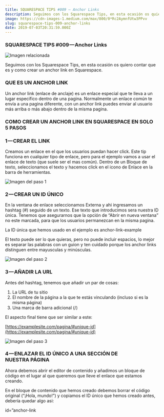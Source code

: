 ```yaml
---
title: SQUARESPACE TIPS #009 — Anchor Links
description: Seguimos con los Squarespace Tips, en esta ocasión os quiero contar que es y como crear un anchor link en Squarespace.
image: https://cdn-images-1.medium.com/max/800/0*Rc2AymnfUtw3PPvv
slug: squarespace-tips-009-anchor-links
date: 2019-07-03T20:31:59.000Z
---
```


### SQUARESPACE TIPS #009 — Anchor Links

![Imagen relacionada](https://cdn-images-1.medium.com/max/800/0*Rc2AymnfUtw3PPvv)

Seguimos con los Squarespace Tips, en esta ocasión os quiero contar que es y como crear un anchor link en Squarespace.

### QUE ES UN ANCHOR LINK

Un anchor link (enlace de anclaje) es un enlace especial que te lleva a un lugar especifico dentro de una pagina.
Normalmente un enlace común te envía a una pagina diferente, con un anchor link puedes enviar al usuario más arriba o más abajo dentro de la misma pagina.

### COMO CREAR UN ANCHOR LINK EN SQUARESPACE EN SOLO 5 PASOS

### 1 — CREAR EL LINK

Creamos un enlace en el que los usuarios puedan hacer click.
Este tip funciona en cualquier tipo de enlace, pero para el ejemplo vamos a usar el enlace de texto (que suele ser el mas común).
Dentro de un Bloque de texto, seleccionamos el texto y hacemos click en el icono de Enlace en la barra de herramientas.

![Imagen del paso 1](https://cdn-images-1.medium.com/max/800/0*xvETgK8grMeDzrWD)

### 2 — CREAR UN ID ÚNICO

En la ventana de enlace seleccionamos Externa y ahi ingresamos un hashtag (#) seguido de un texto.
Ese texto que introducimos sera nuestra ID única.
Tenemos que asegurarnos que la opción de “Abrir en nueva ventana” no este marcada, para que los usuarios permanezcan en la misma pagina.

La ID única que hemos usado en el ejemplo es anchor-link-example

El texto puede ser lo que quieras, pero no puede incluir espacios, lo mejor es separar las palabras con un guion y ten cuidado porque los anchor links distinguen entre mayusculas y minúsculas.

![Imagen del paso 2](https://cdn-images-1.medium.com/max/800/0*1jq1qSt8qkjuYOnp)

### 3 — AÑADIR LA URL

Antes del hashtag, tenemos que añadir un par de cosas:

1. La URL de tu sitio
2. El nombre de la página a la que te estás vinculando (incluso si es la misma página)
3. Una marca de barra adicional (/)

El aspecto final tiene que ser similar a este:

[https://examplesite.com/pagina/#unique-id](https://examplesite.com/pagina/#unique-id)

![Imagen del paso 3](https://cdn-images-1.medium.com/max/800/0*wXGG5j8UscJTSZUN)

### 4 — ENLAZAR EL ID ÚNICO A UNA SECCIÓN DE NUESTRA PÁGINA

Ahora debemos abrir el editor de contenido y añadimos un bloque de código en el lugar al que queremos que lleve el enlace que estamos creando.

En el bloque de contenido que hemos creado debemos borrar el código original (“¡Hola, mundo!”) y copiamos el ID único que hemos creado antes, debería quedar algo asi:

id=”anchor-link
